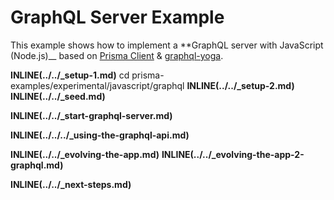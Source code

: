 # GraphQL Server Example

This example shows how to implement a \*\*GraphQL server with JavaScript (Node.js)\_\_ based on [Prisma Client](https://github.com/prisma/prisma2/blob/master/docs/prisma-client-js/api.md) & [graphql-yoga](https://github.com/prisma/graphql-yoga).

__INLINE(../../\_setup-1.md)__
cd prisma-examples/experimental/javascript/graphql
__INLINE(../../\_setup-2.md)__
__INLINE(../../\_seed.md)__

__INLINE(../../\_start-graphql-server.md)__

__INLINE(../../../\_using-the-graphql-api.md)__

__INLINE(../../\_evolving-the-app.md)__
__INLINE(../../\_evolving-the-app-2-graphql.md)__

__INLINE(../../\_next-steps.md)__
